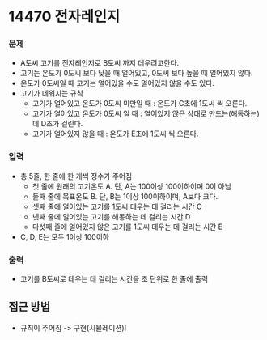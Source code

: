 14470 전자레인지
=============
### 문제
* A도씨 고기를 전자레인지로 B도씨 까지 데우려고한다.
* 고기는 온도가 0도씨 보다 낮을 때 얼어있고, 0도씨 보다 높을 때 얼어있지 않다.
* 온도가 0도씨일 때 고기는 얼어있을 수도 얼어있지 않을 수도 있다.
* 고기가 데워지는 규칙
    * 고기가 얼어있고 온도가 0도씨 미만일 때 : 온도가 C초에 1도씨 씩 오른다.
    * 고기가 얼어있고 온도가 0도씨 일 때 : 얼어있지 않은 상태로 만드는(해동하는) 데 D초가 걸린다.
    * 고기가 얼어있지 않을 때 : 온도가 E초에 1도씨 씩 오른다.
### 입력
* 총 5줄, 한 줄에 한 개씩 정수가 주어짐
    * 첫 줄에 원래의 고기온도 A. 단, A는 100이상 100이하이며 0이 아님
    * 둘째 줄에 목표온도 B. 단, B는 1이상 100이하이며, A보다 크다.
    * 셋째 줄에 얼어있는 고기를 1도씨 데우는 데 걸리는 시간 C
    * 넷째 줄에 얼어있는 고기를 해동하는 데 걸리는 시간 D
    * 다섯째 줄에 얼어있지 않은 고기를 1도씨 데우는 데 걸리는 시간 E
* C, D, E는 모두 1이상 100이하
### 출력
* 고기를 B도씨로 데우는 데 걸리는 시간을 초 단위로 한 줄에 출력

접근 방법
-------------
* 규칙이 주어짐 -> 구현(시뮬레이션)!